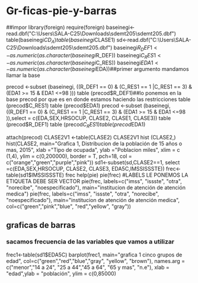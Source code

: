 # Gr-ficas-pie-y-barras
##impor
library(foreign)
require(foreign)
baseinegi<-read.dbf("C:\\Users\\SALA-C25\\Downloads\\sdemt205\\sdemt205.dbf")
table(baseinegi$CD_A)
table(baseinegi$CLASE1)
sd<-read.dbf("C:\\Users\\SALA-C25\\Downloads\\sdemt205\\sdemt205.dbf")
baseinegi$R_DEF1 <- as.numeric(as.character(baseinegi$R_DEF))
baseinegi$C_RES1 <- as.numeric(as.character(baseinegi$C_RES))
baseinegi$EDA1 <- as.numeric(as.character(baseinegi$EDA))##primer argumento mandamos llamar la base

precod <-subset (baseinegi, ((R_DEF1 == 0) & (C_RES1 == 1 |C_RES1 == 3) & (EDA1 >= 15 & EDA1 <=98 )))
table (precod$R_DEF1)##lo ponemos en la base precod por que es en donde estamos haciendo las restricciones
table (precod$C_RES1)
table (precod$EDA1)
precod <-subset (baseinegi, ((R_DEF1 == 0) & (C_RES1 == 1 |C_RES1 == 3) & (EDA1 >= 15 & EDA1 <=98 )),select = c(EDA,SEX,HRSOCUP, CLASE2, CLASE1, CLASE3))
table (precod$R_DEF1)
table (precod$C_RES1)
table (precod$EDA1)

attach(precod)
CLASE2V1 <-table(CLASE2)
CLASE2V1
hist (CLASE2,)
hist(CLASE2, main="Grafica 1, Distribucion de la
     población de 15 años o mas, 2015",
     xlab ="Tipo de ocupada", ylab ="Poblacion miles",
     xlim = c (1,4), ylim = c(0,200000), border = T, pch=18,
     col = c("orange","green","purple","pink"))
sd1<-subset(sd,CLASE2==1, select =c(EDA,SEX,HRSOCUP, CLASE2, CLASE3, EDA5C,IMSSISSSTE))
frec<-table(sd1$IMSSISSSTE)
frec
help(pie)
pie(frec)
#LABELS LE PONEMOS LA ETIQUETA DEBE SER VECTOR
pie(frec, labels=c("imss", "issste", "otra", "norecibe", "noespecificado"), main="institucion de atención de atención medica")
pie(frec, labels=c("imss", "issste", "otra", "norecibe", "noespecificado"), main="institucion de atención de atención medica", col=c("green","pink","blue", "red","yellow", "gray"))

## graficas de barras 
### sacamos frecuencia de las variables que vamos a utilizar
frec1<-table(sd1$EDA5C)
barplot(frec1, main="grafica 1 cinco grupos de edad", col=c("green","red","blue","gray", "yellow", "brown"), names.arg = c("menor","14 a 24", "25 a 44","45 a 64", "65 y mas", "n.e"), xlab = "edad",ylab = "población", ylim = c(0,85000)
